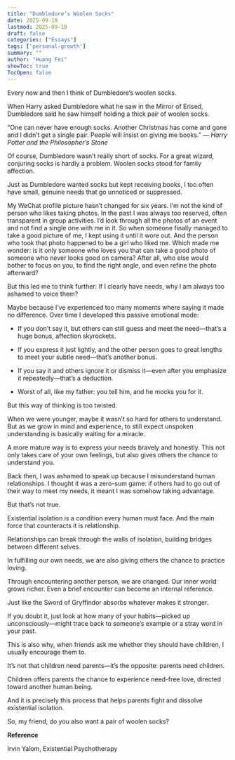 ```yaml
---
title: "Dumbledore’s Woolen Socks"
date: 2025-09-10
lastmod: 2025-09-10
draft: false
categories: ["Essays"]
tags: ['personal-growth']
summary: ""
author: "Huang Fei"
showToc: true
TocOpen: false
---
```


Every now and then I think of Dumbledore’s woolen socks.

When Harry asked Dumbledore what he saw in the Mirror of Erised, Dumbledore said he saw himself holding a thick pair of woolen socks.

“One can never have enough socks. Another Christmas has come and gone and I didn’t get a single pair. People will insist on giving me books.” — *Harry Potter and the Philosopher’s Stone*

Of course, Dumbledore wasn’t really short of socks. For a great wizard, conjuring socks is hardly a problem. Woolen socks stood for family affection.

Just as Dumbledore wanted socks but kept receiving books, I too often have small, genuine needs that go unnoticed or suppressed.

My WeChat profile picture hasn’t changed for six years. I’m not the kind of person who likes taking photos. In the past I was always too reserved, often transparent in group activities. I’d look through all the photos of an event and not find a single one with me in it. So when someone finally managed to take a good picture of me, I kept using it until it wore out. And the person who took that photo happened to be a girl who liked me. Which made me wonder: is it only someone who loves you that can take a good photo of someone who never looks good on camera? After all, who else would bother to focus on you, to find the right angle, and even refine the photo afterward?

But this led me to think further: If I clearly have needs, why I am always too ashamed to voice them?

Maybe because I’ve experienced too many moments where saying it made no difference. Over time I developed this passive emotional mode:

- If you don’t say it, but others can still guess and meet the need—that’s a huge bonus, affection skyrockets.

- If you express it just lightly, and the other person goes to great lengths to meet your subtle need—that’s another bonus.

- If you say it and others ignore it or dismiss it—even after you emphasize it repeatedly—that’s a deduction.

- Worst of all, like my father: you tell him, and he mocks you for it.

But this way of thinking is too twisted.

When we were younger, maybe it wasn’t so hard for others to understand. But as we grow in mind and experience, to still expect unspoken understanding is basically waiting for a miracle.

A more mature way is to express your needs bravely and honestly. This not only takes care of your own feelings, but also gives others the chance to understand you.

Back then, I was ashamed to speak up because I misunderstand human relationships. I thought it was a zero-sum game: if others had to go out of their way to meet my needs, it meant I was somehow taking advantage.

But that’s not true.

Existential isolation is a condition every human must face. And the main force that counteracts it is relationship.

Relationships can break through the walls of isolation, building bridges between different selves.

In fulfilling our own needs, we are also giving others the chance to practice loving.

Through encountering another person, we are changed. Our inner world grows richer. Even a brief encounter can become an internal reference.

Just like the Sword of Gryffindor absorbs whatever makes it stronger.

If you doubt it, just look at how many of your habits—picked up unconsciously—might trace back to someone’s example or a stray word in your past.

This is also why, when friends ask me whether they should have children, I usually encourage them to.

It’s not that children need parents—it’s the opposite: parents need children.

Children offers parents the chance to experience need-free love, directed toward another human being.

And it is precisely this process that helps parents fight and dissolve existential isolation.

So, my friend, do you also want a pair of woolen socks?

**Reference**

Irvin Yalom, Existential Psychotherapy
